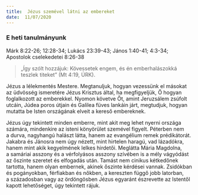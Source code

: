 ```yaml
---
title:  Jézus szemével látni az embereket
date:  11/07/2020
---
```


### E heti tanulmányunk
Márk 8:22-26; 12:28-34; Lukács 23:39-43; János 1:40-41; 4:3-34; Apostolok cselekedetei 8:26-38

> <p></p>
> „Így szólt hozzájuk: Kövessetek engem, és én emberhalászokká teszlek titeket” (Mt 4:19, ÚRK).

Jézus a lélekmentés Mestere. Megtanuljuk, hogyan vezessünk el másokat az üdvösség ismeretére Jézus Krisztus által, ha megfigyeljük, Ő hogyan foglalkozott az emberekkel. Nyomon követve Őt, amint Jeruzsálem zsúfolt utcáin, Júdea poros útjain és Galilea füves lankáin járt, megtudjuk, hogyan mutatta be Isten országának elveit a kereső embereknek.

Jézus úgy tekintett minden emberre, mint akit meg lehet nyerni országa számára, mindenkire az isteni könyörület szemével figyelt. Péterben nem a durva, nagyhangú halászt látta, hanem az evangélium remek prédikátorát. Jakabra és Jánosra nem úgy nézett, mint hirtelen haragú, vad lázadókra, hanem mint akik kegyelmének lelkes hirdetői. Meglátta Mária Magdolna, a samáriai asszony és a vérfolyásos asszony szívében is a mély vágyódást az őszinte szeretet és elfogadás után. Tamást nem cinikus kétkedőnek tartotta, hanem olyan embernek, akinek őszinte kérdései vannak. Zsidókban és pogányokban, férfiakban és nőkben, a kereszten függő jobb latorban, a századosban vagy az ördöngösben Jézus egyaránt észrevette az Istentől kapott lehetőséget, úgy tekintett rájuk.